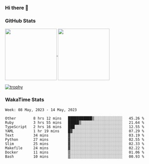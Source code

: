 ### Hi there 👋

### GitHub Stats

<a href="https://github.com/anuraghazra/github-readme-stats">
  <img align="center" height="170px" src="https://github-readme-stats.vercel.app/api/top-langs/?username=tksfjt1024&layout=compact&count_private=true&show_icons=true&show_icons=true&theme=graywhite" />
</a>
<a href="https://github.com/anuraghazra/github-readme-stats">
  <img align="center" height="170px" src="https://github-readme-stats.vercel.app/api?username=tksfjt1024&count_private=true&show_icons=true&show_icons=true&theme=graywhite" />
</a>

[![trophy](https://github-profile-trophy.vercel.app/?username=tksfjt1024)](https://github.com/ryo-ma/github-profile-trophy)

### WakaTime Stats

<!--START_SECTION:waka-->
```text
Week: 08 May, 2023 - 14 May, 2023

Other        8 hrs 12 mins   ███████████▒░░░░░░░░░░░░░   45.26 % 
Ruby         3 hrs 55 mins   █████▒░░░░░░░░░░░░░░░░░░░   21.64 % 
TypeScript   2 hrs 16 mins   ███░░░░░░░░░░░░░░░░░░░░░░   12.55 % 
YAML         1 hr 19 mins    █▓░░░░░░░░░░░░░░░░░░░░░░░   07.29 % 
Text         34 mins         ▓░░░░░░░░░░░░░░░░░░░░░░░░   03.19 % 
Python       27 mins         ▓░░░░░░░░░░░░░░░░░░░░░░░░   02.55 % 
Slim         25 mins         ▓░░░░░░░░░░░░░░░░░░░░░░░░   02.33 % 
Makefile     24 mins         ▓░░░░░░░░░░░░░░░░░░░░░░░░   02.22 % 
Docker       11 mins         ▒░░░░░░░░░░░░░░░░░░░░░░░░   01.06 % 
Bash         10 mins         ▒░░░░░░░░░░░░░░░░░░░░░░░░   00.93 % 
```
<!--END_SECTION:waka-->
